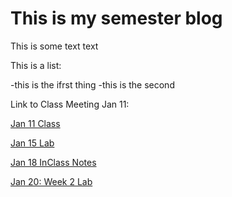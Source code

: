 # This is my semester blog

This is some text text

This is a list:

  -this is the ifrst thing
  -this is the second
  
  Link to Class Meeting Jan 11:

[Jan 11 Class](classmeetingjan11.html)

[Jan 15 Lab](W1D2.html)

[Jan 18 InClass Notes](Jan%2018%20InClass.html)

[Jan 20: Week 2 Lab](Week%202%20Lab.html)
